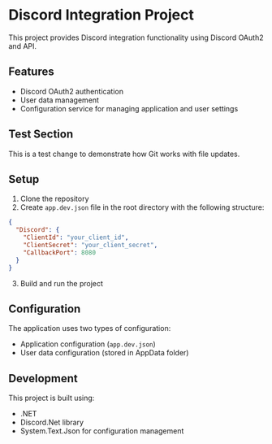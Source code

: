 # Discord Integration Project

This project provides Discord integration functionality using Discord OAuth2 and API.

## Features

- Discord OAuth2 authentication
- User data management
- Configuration service for managing application and user settings

## Test Section
This is a test change to demonstrate how Git works with file updates.

## Setup

1. Clone the repository
2. Create `app.dev.json` file in the root directory with the following structure:
```json
{
  "Discord": {
    "ClientId": "your_client_id",
    "ClientSecret": "your_client_secret",
    "CallbackPort": 8080
  }
}
```
3. Build and run the project

## Configuration

The application uses two types of configuration:
- Application configuration (`app.dev.json`)
- User data configuration (stored in AppData folder)

## Development

This project is built using:
- .NET
- Discord.Net library
- System.Text.Json for configuration management 